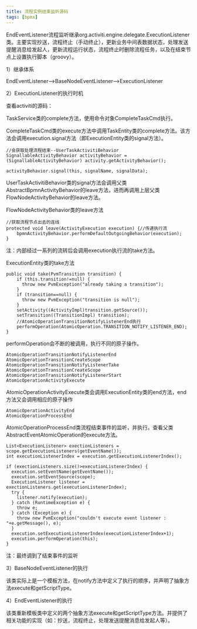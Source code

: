 ```yaml
---
title: 流程实例结束监听源码
tags: [bpmx]
---
```


EndEventListener流程监听继承org.activiti.engine.delegate.ExecutionListener类。主要实现抄送，流程终止（手动终止），更新业务中间表数据状态，处理发送提醒消息给发起人，更新流程运行状态，流程终止时删除流程任务，以及在结束节点上设置执行脚本（groovy）。

1）继承体系

EndEventListener-->BaseNodeEventListener-->ExecutionListener

2）ExecutionListener的执行时机

查看activiti的源码：

TaskService类的complete方法，使用命令对象CompleteTaskCmd执行。

CompleteTaskCmd类的execute方法中调用TaskEntity类的complete方法。该方法会调用execution.signal方法（即ExecutionEntity类的signal方法）。

```
//会获取处理流程结束--UserTaskActivitiBehavior
SignallableActivityBehavior activityBehavior = (SignallableActivityBehavior) activity.getActivityBehavior();

activityBehavior.signal(this, signalName, signalData);
```

UserTaskActivitiBehavior类的signal方法会调用父类AbstractBpmnActivityBehavior的leave方法，进而再调用上层父类FlowNodeActivityBehavior的leave方法。

FlowNodeActivityBehavior类的leave方法

```
//获取流程节点出去的连线
protected void leave(ActivityExecution execution) {//传递执行流
    bpmnActivityBehavior.performDefaultOutgoingBehavior(execution);
}
```

注：内部经过一系列的流转后会调用execution执行流的take方法。

ExecutionEntity类的take方法

```
public void take(PvmTransition transition) {
    if (this.transition!=null) {
      throw new PvmException("already taking a transition");
    }
    if (transition==null) {
      throw new PvmException("transition is null");
    }
    setActivity((ActivityImpl)transition.getSource());
    setTransition((TransitionImpl) transition);
    //AtomicOperationTransitionNotifyListenerEnd执行
    performOperation(AtomicOperation.TRANSITION_NOTIFY_LISTENER_END);
}
```

performOperation会不断的被调用，执行不同的原子操作。

```
AtomicOperationTransitionNotifyListenerEnd
AtomicOperationTransitionCreateScope
AtomicOperationTransitionNotifyListenerTake
AtomicOperationTransitionCreateScope
AtomicOperationTransitionNotifyListenerStart
AtomicOperationActivityExecute
```

AtomicOperationActivityExecute类会调用ExecutionEntity类的end方法，end方法又会调用相应的原子操作

```
AtomicOperationActivityEnd
AtomicOperationProcessEnd
```

AtomicOperationProcessEnd类流程结束事件的监听，并执行。查看父类AbstractEventAtomicOperation的execute方法。

```
List<ExecutionListener> exectionListeners = scope.getExecutionListeners(getEventName());
int executionListenerIndex = execution.getExecutionListenerIndex();

if (exectionListeners.size()>executionListenerIndex) {
  execution.setEventName(getEventName());
  execution.setEventSource(scope);
  ExecutionListener listener = exectionListeners.get(executionListenerIndex);
  try {
    listener.notify(execution);
  } catch (RuntimeException e) {
    throw e;
  } catch (Exception e) {
    throw new PvmException("couldn't execute event listener : "+e.getMessage(), e);
  }
  execution.setExecutionListenerIndex(executionListenerIndex+1);
  execution.performOperation(this);
}
```

注：最终调到了结束事件的监听

3）BaseNodeEventListener的执行

该类实际上是一个模板方法，在notify方法中定义了执行的顺序，并声明了抽象方法execute和getScriptType。

4）EndEventListener的执行

该类重新模板类中定义的两个抽象方法execute和getScriptType方法。并提供了相关功能的实现（如：抄送，流程终止，处理发送提醒消息给发起人等）。
